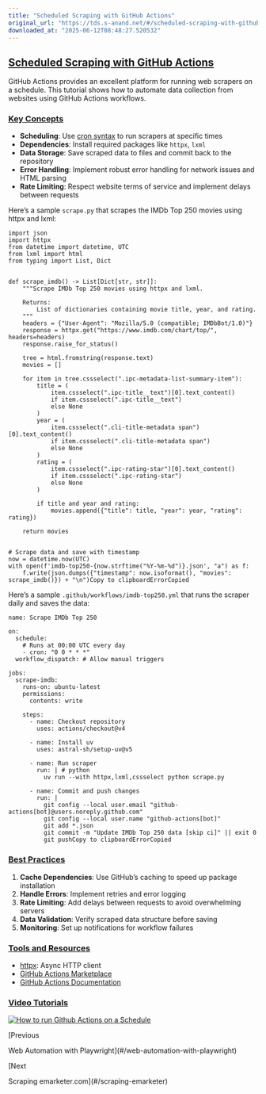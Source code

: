 ```yaml
---
title: "Scheduled Scraping with GitHub Actions"
original_url: "https://tds.s-anand.net/#/scheduled-scraping-with-github-actions?id=tools-and-resources"
downloaded_at: "2025-06-12T08:48:27.520532"
---
```


[Scheduled Scraping with GitHub Actions](#/scheduled-scraping-with-github-actions?id=scheduled-scraping-with-github-actions)
----------------------------------------------------------------------------------------------------------------------------

GitHub Actions provides an excellent platform for running web scrapers on a schedule. This tutorial shows how to automate data collection from websites using GitHub Actions workflows.

### [Key Concepts](#/scheduled-scraping-with-github-actions?id=key-concepts)

* **Scheduling**: Use [cron syntax](https://docs.github.com/en/actions/using-workflows/events-that-trigger-workflows#schedule) to run scrapers at specific times
* **Dependencies**: Install required packages like `httpx`, `lxml`
* **Data Storage**: Save scraped data to files and commit back to the repository
* **Error Handling**: Implement robust error handling for network issues and HTML parsing
* **Rate Limiting**: Respect website terms of service and implement delays between requests

Here’s a sample `scrape.py` that scrapes the IMDb Top 250 movies using httpx and lxml:

```
import json
import httpx
from datetime import datetime, UTC
from lxml import html
from typing import List, Dict


def scrape_imdb() -> List[Dict[str, str]]:
    """Scrape IMDb Top 250 movies using httpx and lxml.

    Returns:
        List of dictionaries containing movie title, year, and rating.
    """
    headers = {"User-Agent": "Mozilla/5.0 (compatible; IMDbBot/1.0)"}
    response = httpx.get("https://www.imdb.com/chart/top/", headers=headers)
    response.raise_for_status()

    tree = html.fromstring(response.text)
    movies = []

    for item in tree.cssselect(".ipc-metadata-list-summary-item"):
        title = (
            item.cssselect(".ipc-title__text")[0].text_content()
            if item.cssselect(".ipc-title__text")
            else None
        )
        year = (
            item.cssselect(".cli-title-metadata span")[0].text_content()
            if item.cssselect(".cli-title-metadata span")
            else None
        )
        rating = (
            item.cssselect(".ipc-rating-star")[0].text_content()
            if item.cssselect(".ipc-rating-star")
            else None
        )

        if title and year and rating:
            movies.append({"title": title, "year": year, "rating": rating})

    return movies


# Scrape data and save with timestamp
now = datetime.now(UTC)
with open(f'imdb-top250-{now.strftime("%Y-%m-%d")}.json', "a") as f:
    f.write(json.dumps({"timestamp": now.isoformat(), "movies": scrape_imdb()}) + "\n")Copy to clipboardErrorCopied
```

Here’s a sample `.github/workflows/imdb-top250.yml` that runs the scraper daily and saves the data:

```
name: Scrape IMDb Top 250

on:
  schedule:
    # Runs at 00:00 UTC every day
    - cron: "0 0 * * *"
  workflow_dispatch: # Allow manual triggers

jobs:
  scrape-imdb:
    runs-on: ubuntu-latest
    permissions:
      contents: write

    steps:
      - name: Checkout repository
        uses: actions/checkout@v4

      - name: Install uv
        uses: astral-sh/setup-uv@v5

      - name: Run scraper
        run: | # python
          uv run --with httpx,lxml,cssselect python scrape.py

      - name: Commit and push changes
        run: |
          git config --local user.email "github-actions[bot]@users.noreply.github.com"
          git config --local user.name "github-actions[bot]"
          git add *.json
          git commit -m "Update IMDb Top 250 data [skip ci]" || exit 0
          git pushCopy to clipboardErrorCopied
```

### [Best Practices](#/scheduled-scraping-with-github-actions?id=best-practices)

1. **Cache Dependencies**: Use GitHub’s caching to speed up package installation
2. **Handle Errors**: Implement retries and error logging
3. **Rate Limiting**: Add delays between requests to avoid overwhelming servers
4. **Data Validation**: Verify scraped data structure before saving
5. **Monitoring**: Set up notifications for workflow failures

### [Tools and Resources](#/scheduled-scraping-with-github-actions?id=tools-and-resources)

* [httpx](https://www.python-httpx.org/): Async HTTP client
* [GitHub Actions Marketplace](https://github.com/marketplace?type=actions)
* [GitHub Actions Documentation](https://docs.github.com/en/actions)

### [Video Tutorials](#/scheduled-scraping-with-github-actions?id=video-tutorials)

[![How to run Github Actions on a Schedule](https://i.ytimg.com/vi_webp/eJG86J200nM/sddefault.webp)](https://youtu.be/eJG86J200nM)

[Previous

Web Automation with Playwright](#/web-automation-with-playwright)

[Next

Scraping emarketer.com](#/scraping-emarketer)